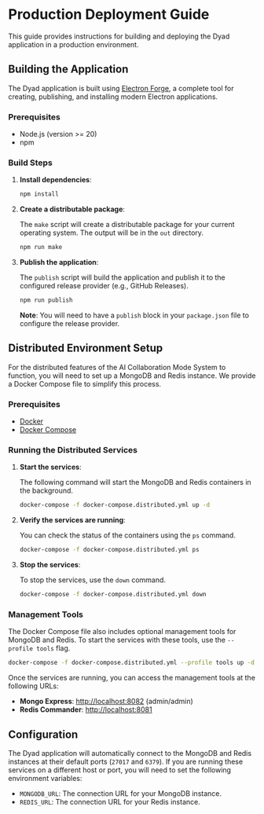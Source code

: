 # Production Deployment Guide

This guide provides instructions for building and deploying the Dyad application in a production environment.

## Building the Application

The Dyad application is built using [Electron Forge](https://www.electronforge.io/), a complete tool for creating, publishing, and installing modern Electron applications.

### Prerequisites

-   Node.js (version >= 20)
-   npm

### Build Steps

1.  **Install dependencies**:

    ```bash
    npm install
    ```

2.  **Create a distributable package**:

    The `make` script will create a distributable package for your current operating system. The output will be in the `out` directory.

    ```bash
    npm run make
    ```

3.  **Publish the application**:

    The `publish` script will build the application and publish it to the configured release provider (e.g., GitHub Releases).

    ```bash
    npm run publish
    ```

    **Note**: You will need to have a `publish` block in your `package.json` file to configure the release provider.

## Distributed Environment Setup

For the distributed features of the AI Collaboration Mode System to function, you will need to set up a MongoDB and Redis instance. We provide a Docker Compose file to simplify this process.

### Prerequisites

-   [Docker](https://www.docker.com/)
-   [Docker Compose](https://docs.docker.com/compose/)

### Running the Distributed Services

1.  **Start the services**:

    The following command will start the MongoDB and Redis containers in the background.

    ```bash
    docker-compose -f docker-compose.distributed.yml up -d
    ```

2.  **Verify the services are running**:

    You can check the status of the containers using the `ps` command.

    ```bash
    docker-compose -f docker-compose.distributed.yml ps
    ```

3.  **Stop the services**:

    To stop the services, use the `down` command.

    ```bash
    docker-compose -f docker-compose.distributed.yml down
    ```

### Management Tools

The Docker Compose file also includes optional management tools for MongoDB and Redis. To start the services with these tools, use the `--profile tools` flag.

```bash
docker-compose -f docker-compose.distributed.yml --profile tools up -d
```

Once the services are running, you can access the management tools at the following URLs:

-   **Mongo Express**: [http://localhost:8082](http://localhost:8082) (admin/admin)
-   **Redis Commander**: [http://localhost:8081](http://localhost:8081)

## Configuration

The Dyad application will automatically connect to the MongoDB and Redis instances at their default ports (`27017` and `6379`). If you are running these services on a different host or port, you will need to set the following environment variables:

-   `MONGODB_URL`: The connection URL for your MongoDB instance.
-   `REDIS_URL`: The connection URL for your Redis instance.
